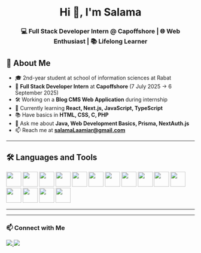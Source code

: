 <!-- Profile Header -->
<h1 align="center">Hi 👋, I'm Salama</h1>
<h3 align="center">💻 Full Stack Developer Intern @ Capoffshore | 🌐 Web Enthusiast | 📚 Lifelong Learner</h3>



## 🚀 About Me
- 🎓 2nd-year student at school of information sciences at Rabat 
- 💼 **Full Stack Developer Intern** at **Capoffshore** (7 July 2025 → 6 September 2025)  
- 🛠 Working on a **Blog CMS Web Application** during internship  
- 🌱 Currently learning **React, Next.js, JavaScript, TypeScript**  
- 📚 Have basics in **HTML, CSS, C, PHP**  
- 💬 Ask me about **Java, Web Development Basics, Prisma, NextAuth.js**  
- 📫 Reach me at **salamaLaamiar@gmail.com**

---


## 🛠️ Languages and Tools
<p>
  <!-- Basics -->
  <img src="https://cdn.jsdelivr.net/gh/devicons/devicon/icons/html5/html5-original.svg" width="40" height="40" />
  <img src="https://cdn.jsdelivr.net/gh/devicons/devicon/icons/css3/css3-original.svg" width="40" height="40" />
  <img src="https://cdn.jsdelivr.net/gh/devicons/devicon/icons/c/c-original.svg" width="40" height="40" />
  <img src="https://cdn.jsdelivr.net/gh/devicons/devicon/icons/php/php-original.svg" width="40" height="40" />
  
  <!-- Web & JS -->
  <img src="https://cdn.jsdelivr.net/gh/devicons/devicon/icons/javascript/javascript-original.svg" width="40" height="40" />
  <img src="https://cdn.jsdelivr.net/gh/devicons/devicon/icons/typescript/typescript-original.svg" width="40" height="40" />
  <img src="https://cdn.jsdelivr.net/gh/devicons/devicon/icons/react/react-original.svg" width="40" height="40" />
  <img src="https://cdn.jsdelivr.net/gh/devicons/devicon/icons/nextjs/nextjs-original.svg" width="40" height="40" />

  <!-- Databases & Tools -->
  <img src="https://cdn.jsdelivr.net/gh/devicons/devicon/icons/mysql/mysql-original.svg" width="40" height="40" />
  <img src="https://cdn.jsdelivr.net/gh/devicons/devicon/icons/docker/docker-original.svg" width="40" height="40" />

  <!-- DevOps -->
  <img src="https://cdn.jsdelivr.net/gh/devicons/devicon/icons/jenkins/jenkins-original.svg" width="40" height="40" />
  <img src="https://cdn.jsdelivr.net/gh/devicons/devicon/icons/gitlab/gitlab-original.svg" width="40" height="40" />
  

  <!-- IDEs -->
  <img src="https://cdn.jsdelivr.net/gh/devicons/devicon/icons/intellij/intellij-original.svg" width="40" height="40" />
  <img src="https://cdn.jsdelivr.net/gh/devicons/devicon/icons/eclipse/eclipse-original.svg" width="40" height="40" />

  <!-- GitHub -->
  <img src="https://cdn.jsdelivr.net/gh/devicons/devicon/icons/github/github-original.svg" width="40" height="40" />
</p>


---





---

<!-- Connect with me -->
### 📫 Connect with Me
<p>
  <a href="https://www.linkedin.com/in/salama-l-341285310/" target="_blank">
    <img src="https://img.shields.io/badge/LinkedIn-%230A66C2.svg?logo=LinkedIn&logoColor=white" />
  </a>
  <a href="mailto:salamalaamiar@example.com">
    <img src="https://img.shields.io/badge/Email-D14836?logo=gmail&logoColor=white" />
  </a>
</p>
